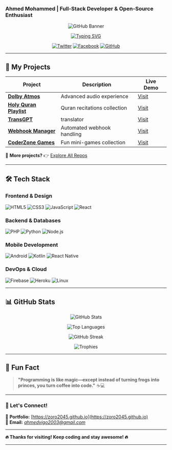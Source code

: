  ### Ahmed Mohammed | Full-Stack Developer & Open-Source Enthusiast  

<div align="center">  

![GitHub Banner](https://media.giphy.com/media/qgQUggAC3Pfv687qPC/giphy.gif) 

[![Typing SVG](https://readme-typing-svg.demolab.com?font=Fira+Code&weight=600&size=25&pause=1000&color=00FF00&width=600&lines=Welcome+to+my+GitHub+Profile!;Full-Stack+Developer;Open-Source+Contributor;Tech+Enthusiast)](https://git.io/typing-svg)  

[![Twitter](https://img.shields.io/badge/Twitter-1DA1F2?style=for-the-badge&logo=twitter&logoColor=white)](https://twitter.com/dev_zoro2045)
[![Facebook](https://img.shields.io/badge/Facebook-1877F2?style=for-the-badge&logo=facebook&logoColor=white)](https://fb.com/profile.php?id=100028329259858)
[![GitHub](https://img.shields.io/badge/GitHub-100000?style=for-the-badge&logo=github&logoColor=white)](https://github.com/ZORO2045)

</div>  

---

## **🚀 My Projects**  

| Project | Description | Live Demo |
|---------|------------|----------|
| **[Dolby Atmos](https://zoro2045.github.io/DolbyAtmos/)** | Advanced audio experience | [Visit](https://zoro2045.github.io/DolbyAtmos/) |
| **[Holy Quran Playlist](https://zoro2045.github.io/Holy_Quran_Playlist/)** | Quran recitations collection | [Visit](https://zoro2045.github.io/Holy_Quran_Playlist/) |
| **[TransGPT](https://zoro2045.github.io/TransGPT/)** | translator | [Visit](https://zoro2045.github.io/TransGPT/) |
| **[Webhook Manager](https://zoro2045.github.io/Webhook_Management/)** | Automated webhook handling | [Visit](https://zoro2045.github.io/Webhook_Management/) |
| **[CoderZone Games](https://zoro2045.github.io/Games/)** | Fun mini-games collection | [Visit](https://zoro2045.github.io/Games/) |

📌 **More projects?** 👉 [Explore All Repos](https://github.com/ZORO2045?tab=repositories)  

---

## **🛠️ Tech Stack**  

### **Frontend & Design**  
![HTML5](https://img.shields.io/badge/HTML5-E34F26?style=for-the-badge&logo=html5&logoColor=white)
![CSS3](https://img.shields.io/badge/CSS3-1572B6?style=for-the-badge&logo=css3&logoColor=white)
![JavaScript](https://img.shields.io/badge/JavaScript-F7DF1E?style=for-the-badge&logo=javascript&logoColor=black)
![React](https://img.shields.io/badge/React-61DAFB?style=for-the-badge&logo=react&logoColor=black) 

### **Backend & Databases**  
![PHP](https://img.shields.io/badge/PHP-777BB4?style=for-the-badge&logo=php&logoColor=white)
![Python](https://img.shields.io/badge/Python-3776AB?style=for-the-badge&logo=python&logoColor=white)
![Node.js](https://img.shields.io/badge/Node.js-339933?style=for-the-badge&logo=nodedotjs&logoColor=white) 

### **Mobile Development**  
![Android](https://img.shields.io/badge/Android-3DDC84?style=for-the-badge&logo=android&logoColor=white)
![Kotlin](https://img.shields.io/badge/Kotlin-7F52FF?style=for-the-badge&logo=kotlin&logoColor=white)
![React Native](https://img.shields.io/badge/React_Native-61DAFB?style=for-the-badge&logo=react&logoColor=black)  

### **DevOps & Cloud**  
![Firebase](https://img.shields.io/badge/Firebase-FFCA28?style=for-the-badge&logo=firebase&logoColor=black)
![Heroku](https://img.shields.io/badge/Heroku-430098?style=for-the-badge&logo=heroku&logoColor=white)
![Linux](https://img.shields.io/badge/Linux-FCC624?style=for-the-badge&logo=linux&logoColor=black)  

---

## **📊 GitHub Stats**  

<div align="center">  

![GitHub Stats](https://github-readme-stats.vercel.app/api?username=ZORO2045&show_icons=true&theme=radical&hide_border=true)  

![Top Languages](https://github-readme-stats.vercel.app/api/top-langs/?username=ZORO2045&layout=compact&theme=radical&hide_border=true)  

![GitHub Streak](https://streak-stats.demolab.com/?user=ZORO2045&theme=radical&hide_border=true)  

![Trophies](https://github-profile-trophy.vercel.app/?username=ZORO2045&theme=radical&no-bg=true&no-frame=true&column=7)  

</div>  

---

## **💬 Fun Fact**  

> **"Programming is like magic—except instead of turning frogs into princes, you turn coffee into code."** ☕💻  

---

### **📩 Let's Connect!**  
🔗 **Portfolio:** [https://zoro2045.github.io](https://zoro2045.github.io)  
📧 **Email:** *ahmedvigo2003@gmail.com*

---

**🔥 Thanks for visiting! Keep coding and stay awesome! 🔥**  

---
